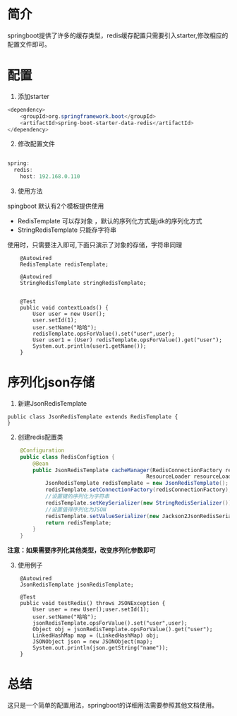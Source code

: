 # 简介
springboot提供了许多的缓存类型，redis缓存配置只需要引入starter,修改相应的配置文件即可。

# 配置
1. 添加starter

```java
<dependency>
    <groupId>org.springframework.boot</groupId>
    <artifactId>spring-boot-starter-data-redis</artifactId>
</dependency>

```

2. 修改配置文件

```java

spring:
  redis:
    host: 192.168.0.110

```

3. 使用方法

spingboot 默认有2个模板提供使用
+ RedisTemplate    可以存对象 ，默认的序列化方式是jdk的序列化方式
+ StringRedisTemplate 只能存字符串


使用时，只需要注入即可,下面只演示了对象的存储，字符串同理
```
    @Autowired
	RedisTemplate redisTemplate;

    @Autowired
	StringRedisTemplate stringRedisTemplate;


	@Test
	public void contextLoads() {
		User user = new User();
		user.setId(1);
		user.setName("哈哈");
		redisTemplate.opsForValue().set("user",user);
		User user1 = (User) redisTemplate.opsForValue().get("user");
		System.out.println(user1.getName());
	}

```

# 序列化json存储

1. 新建JsonRedisTemplate
```
public class JsonRedisTemplate extends RedisTemplate {
}
```

2. 创建redis配置类
```java
    @Configuration
    public class RedisConfigtion {
        @Bean
        public JsonRedisTemplate cacheManager(RedisConnectionFactory redisConnectionFactory,
                                            ResourceLoader resourceLoader) {
            JsonRedisTemplate redisTemplate = new JsonRedisTemplate();
            redisTemplate.setConnectionFactory(redisConnectionFactory);
            //设置键的序列化为字符串
            redisTemplate.setKeySerializer(new StringRedisSerializer());
            //设置值得序列化为JSON
            redisTemplate.setValueSerializer(new Jackson2JsonRedisSerializer<Object>(Object.class));
            return redisTemplate;
        }
    }

```

**注意：如果需要序列化其他类型，改变序列化参数即可**

3. 使用例子

```
    @Autowired
	JsonRedisTemplate jsonRedisTemplate;

	@Test
	public void testRedis() throws JSONException {
		User user = new User();user.setId(1);
		user.setName("哈哈");
		jsonRedisTemplate.opsForValue().set("user",user);
		Object obj = jsonRedisTemplate.opsForValue().get("user");
		LinkedHashMap map = (LinkedHashMap) obj;
		JSONObject json = new JSONObject(map);
		System.out.println(json.getString("name"));
	}
```

# 总结
这只是一个简单的配置用法，springboot的详细用法需要参照其他文档使用。